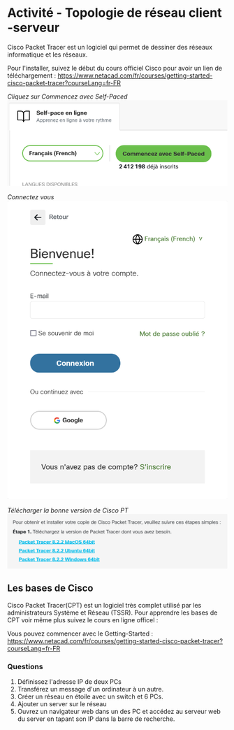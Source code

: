 # Activité - Topologie de réseau client -serveur

Cisco Packet Tracer est un logiciel qui permet de dessiner des réseaux informatique et les réseaux.

Pour l'installer, suivez le début du cours officiel Cisco pour avoir un lien de téléchargement :
https://www.netacad.com/fr/courses/getting-started-cisco-packet-tracer?courseLang=fr-FR


*Cliquez sur Commencez avec Self-Paced*
![alt text](image-29.png)

*Connectez vous*
![alt text](image-30.png)

*Télécharger la bonne version de Cisco PT*
![alt text](image-31.png)

## Les bases de Cisco
Cisco Packet Tracer(CPT) est un logiciel très complet utilisé par les administrateurs Système et Réseau (TSSR). Pour apprendre les bases de CPT voir même plus suivez le cours en ligne officel : 

Vous pouvez commencer avec le Getting-Started : https://www.netacad.com/fr/courses/getting-started-cisco-packet-tracer?courseLang=fr-FR

### Questions
1. Définissez l'adresse IP de deux PCs
2. Transférez un message d'un ordinateur à un autre.
3. Créer un réseau en étoile avec un switch et 6 PCs.
4. Ajouter un server sur le réseau
5. Ouvrez un navigateur web dans un des PC et accédez au serveur web du server en tapant son IP dans la barre de recherche.